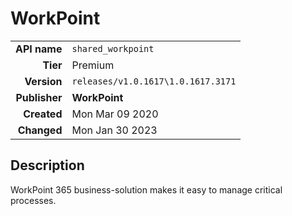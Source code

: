 # WorkPoint
| | |
|-:|-|
|**API name**|`shared_workpoint`|
|**Tier**|Premium|
|**Version**|`releases/v1.0.1617\1.0.1617.3171`|
|**Publisher**|**WorkPoint**|
|**Created**|Mon Mar 09 2020|
|**Changed**|Mon Jan 30 2023|

## Description
WorkPoint 365 business-solution makes it easy to manage critical processes.
